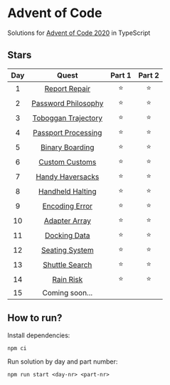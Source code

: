 # Advent of Code
Solutions for [Advent of Code 2020](https://adventofcode.com/2020/) in TypeScript

## Stars
| Day |           Quest          | Part 1 | Part 2 |
| :-: | :----------------------: | :----: | :----: |
|  1  |    [Report Repair][1]    | :star: | :star: |
|  2  | [Password Philosophy][2] | :star: | :star: |
|  3  | [Toboggan Trajectory][3] | :star: | :star: |
|  4  | [Passport Processing][4] | :star: | :star: |
|  5  |   [Binary Boarding][5]   | :star: | :star: |
|  6  |    [Custom Customs][6]   | :star: | :star: |
|  7  |   [Handy Haversacks][7]  | :star: | :star: |
|  8  |   [Handheld Halting][8]  | :star: | :star: |
|  9  |    [Encoding Error][9]   | :star: | :star: |
|  10 |    [Adapter Array][10]   | :star: | :star: |
|  11 |    [Docking Data][11]    | :star: | :star: |
|  12 |   [Seating System][12]   | :star: | :star: |
|  13 |   [Shuttle Search][13]   | :star: | :star: |
|  14 |      [Rain Risk][14]     | :star: | :star: |
|  15 |      Coming soon...      |        |        |


## How to run?
Install dependencies:
```shell
npm ci
```

Run solution by day and part number:
```shell
npm run start <day-nr> <part-nr>
```

[1]: https://adventofcode.com/2020/day/1
[2]: https://adventofcode.com/2020/day/2
[3]: https://adventofcode.com/2020/day/3
[4]: https://adventofcode.com/2020/day/4
[5]: https://adventofcode.com/2020/day/5
[6]: https://adventofcode.com/2020/day/6
[7]: https://adventofcode.com/2020/day/7
[8]: https://adventofcode.com/2020/day/8
[9]: https://adventofcode.com/2020/day/9
[10]: https://adventofcode.com/2020/day/10
[14]: https://adventofcode.com/2020/day/14
[11]: https://adventofcode.com/2020/day/11
[13]: https://adventofcode.com/2020/day/13
[12]: https://adventofcode.com/2020/day/12
